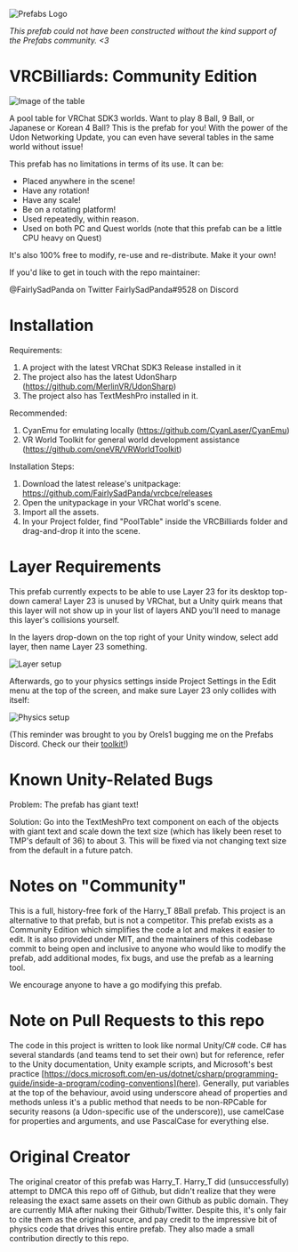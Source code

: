 ![Prefabs Logo](https://avatars.githubusercontent.com/u/50210138?s=200&v=4)

_This prefab could not have been constructed without the kind support of the Prefabs community. <3_

# VRCBilliards: Community Edition

![Image of the table](https://i.imgur.com/cLoMK2p.png)

A pool table for VRChat SDK3 worlds. Want to play 8 Ball, 9 Ball, or Japanese or Korean 4 Ball? This is the prefab for you! With the power of the Udon Networking Update, you can even have several tables in the same world without issue!

This prefab has no limitations in terms of its use. It can be:

- Placed anywhere in the scene!
- Have any rotation!
- Have any scale!
- Be on a rotating platform!
- Used repeatedly, within reason.
- Used on both PC and Quest worlds (note that this prefab can be a little CPU heavy on Quest)

It's also 100% free to modify, re-use and re-distribute. Make it your own!

If you'd like to get in touch with the repo maintainer:

@FairlySadPanda on Twitter
FairlySadPanda#9528 on Discord

# Installation

Requirements:

1. A project with the latest VRChat SDK3 Release installed in it
2. The project also has the latest UdonSharp (https://github.com/MerlinVR/UdonSharp)
3. The project also has TextMeshPro installed in it.

Recommended:

1. CyanEmu for emulating locally (https://github.com/CyanLaser/CyanEmu)
2. VR World Toolkit for general world development assistance (https://github.com/oneVR/VRWorldToolkit)

Installation Steps:

1. Download the latest release's unitpackage: https://github.com/FairlySadPanda/vrcbce/releases
2. Open the unitypackage in your VRChat world's scene.
3. Import all the assets.
4. In your Project folder, find "PoolTable" inside the VRCBilliards folder and drag-and-drop it into the scene.

# Layer Requirements

This prefab currently expects to be able to use Layer 23 for its desktop top-down camera! Layer 23 is unused by VRChat, but a Unity quirk means that this layer will not show up in your list of layers AND you'll need to manage this layer's collisions yourself.

In the layers drop-down on the top right of your Unity window, select add layer, then name Layer 23 something.

![Layer setup](https://i.imgur.com/1NDVoEV.png)

Afterwards, go to your physics settings inside Project Settings in the Edit menu at the top of the screen, and make sure Layer 23 only collides with itself:

![Physics setup](https://i.imgur.com/3ee8eVd.png)

(This reminder was brought to you by Orels1 bugging me on the Prefabs Discord. Check our their [toolkit!](https://github.com/orels1/UdonToolkit))

# Known Unity-Related Bugs

Problem: The prefab has giant text!

Solution: Go into the TextMeshPro text component on each of the objects with giant text and scale down the text size (which has likely been reset to TMP's default of 36) to about 3. This will be fixed via not changing text size from the default in a future patch.

# Notes on "Community"

This is a full, history-free fork of the Harry_T 8Ball prefab. This project is an alternative to that prefab, but is not a competitor. This prefab exists as a Community Edition which simplifies the code a lot and makes it easier to edit. It is also provided under MIT, and the maintainers of this codebase commit to being open and inclusive to anyone who would like to modify the prefab, add additional modes, fix bugs, and use the prefab as a learning tool.

We encourage anyone to have a go modifying this prefab.

# Note on Pull Requests to this repo

The code in this project is written to look like normal Unity/C# code. C# has several standards (and teams tend to set their own) but for reference, refer to the Unity documentation, Unity example scripts, and Microsoft's best practice [https://docs.microsoft.com/en-us/dotnet/csharp/programming-guide/inside-a-program/coding-conventions](here). Generally, put variables at the top of the behaviour, avoid using underscore ahead of properties and methods unless it's a public method that needs to be non-RPCable for security reasons (a Udon-specific use of the underscore)), use camelCase for properties and arguments, and use PascalCase for everything else.

# Original Creator

The original creator of this prefab was Harry_T. Harry_T did (unsuccessfully) attempt to DMCA this repo off of Github, but didn't realize that they were releasing the exact same assets on their own Github as public domain. They are currently MIA after nuking their Github/Twitter. Despite this, it's only fair to cite them as the original source, and pay credit to the impressive bit of physics code that drives this entire prefab. They also made a small contribution directly to this repo.
